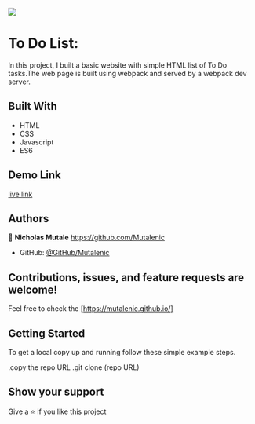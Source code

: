 ![](https://img.shields.io/badge/Microverse-blueviolet)

# To Do List:

In this project, I built a basic website with simple HTML list of To Do tasks.The web page is built using webpack and served by a webpack dev server.

## Built With

- HTML
- CSS
- Javascript
- ES6


## Demo Link
[live link](https://mutalenic.github.io//)

## Authors

 👤 **Nicholas Mutale** https://github.com/Mutalenic
 
 - GitHub: [@GitHub/Mutalenic](https://github.com/Mutalenic)

## Contributions, issues, and feature requests are welcome!

Feel free to check the [https://mutalenic.github.io/]

## Getting Started

To get a local copy up and running follow these simple example steps.

.copy the repo URL
.git clone (repo URL)

## Show your support

Give a ⭐️ if you like this project